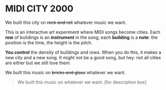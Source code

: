 MIDI CITY 2000
=================
We built this city on ~~rock and roll~~ whatever music we want.

This is an interactive art experiment where MIDI songs become cities. Each **row** of buildings is an **instrument** in the song; each **building** is a **note**: the position is the time, the height is the pitch.

**You control** the density of buildings and rows. When you do this, it makes a new city and a new song. It might not be a good song, but hey: not all cities are either but we still love them.

We built this music on ~~bricks and glass~~ whatever we want.


> We built this music on whatever we want.  [for description box]
